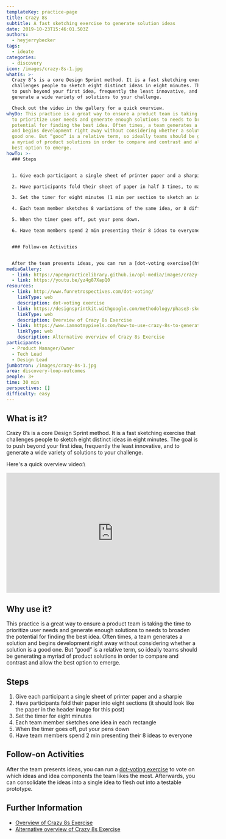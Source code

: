 ```yaml
---
templateKey: practice-page
title: Crazy 8s
subtitle: A fast sketching exercise to generate solution ideas
date: 2019-10-23T15:46:01.503Z
authors:
  - heyjerrybecker
tags:
  - ideate
categories: 
  - discovery
icon: /images/crazy-8s-1.jpg
whatIs: >-
  Crazy 8’s is a core Design Sprint method. It is a fast sketching exercise that
  challenges people to sketch eight distinct ideas in eight minutes. The goal is
  to push beyond your first idea, frequently the least innovative, and to
  generate a wide variety of solutions to your challenge.

  Check out the video in the gallery for a quick overview.
whyDo: This practice is a great way to ensure a product team is taking the time
  to prioritize user needs and generate enough solutions to needs to broaden the
  potential for finding the best idea. Often times, a team generates a solution
  and begins development right away without considering whether a solution is a
  good one. But “good” is a relative term, so ideally teams should be generating
  a myriad of product solutions in order to compare and contrast and allow the
  best option to emerge.
howTo: >-
  ### Steps


  1. Give each participant a single sheet of printer paper and a sharpie.

  2. Have participants fold their sheet of paper in half 3 times, to make eight sections. Look at the image to get an idea of how that works. 

  3. Set the timer for eight minutes (1 min per section to sketch an idea)

  4. Each team member sketches 8 variations of the same idea, or 8 different ideas into each section of the sheet of paper.

  5. When the timer goes off, put your pens down.

  6. Have team members spend 2 min presenting their 8 ideas to everyone.


  ### Follow-on Activities


  After the team presents ideas, you can run a [dot-voting exercise](http://www.funretrospectives.com/dot-voting/) to vote on which ideas and idea components the team likes the most. Afterwards, you can consolidate the ideas into a single idea to flesh out into a testable prototype.
mediaGallery:
  - link: https://openpracticelibrary.github.io/opl-media/images/crazy-8s-1.jpg
  - link: https://youtu.be/yz4g87XapQ0
resources:
  - link: http://www.funretrospectives.com/dot-voting/
    linkType: web
    description: dot-voting exercise
  - link: https://designsprintkit.withgoogle.com/methodology/phase3-sketch/crazy-eights
    linkType: web
    description: Overview of Crazy 8s Exercise
  - link: https://www.iamnotmypixels.com/how-to-use-crazy-8s-to-generate-design-ideas/
    linkType: web
    description: Alternative overview of Crazy 8s Exercise
participants:
  - Product Manager/Owner
  - Tech Lead
  - Design Lead
jumbotron: /images/crazy-8s-1.jpg
area: discovery-loop-outcomes
people: 3+
time: 30 min
perspectives: []
difficulty: easy
---
```

## What is it?

Crazy 8’s is a core Design Sprint method. It is a fast sketching exercise that challenges people to sketch eight distinct ideas in eight minutes. The goal is to push beyond your first idea, frequently the least innovative, and to generate a wide variety of solutions to your challenge.

Here's a quick overview video:\
<iframe width="560" height="315" src="https://www.youtube.com/embed/yz4g87XapQ0" frameborder="0" allow="accelerometer; autoplay; encrypted-media; gyroscope; picture-in-picture" allowfullscreen></iframe>

## Why use it?

This practice is a great way to ensure a product team is taking the time to prioritize user needs and generate enough solutions to needs to broaden the potential for finding the best idea. Often times, a team generates a solution and begins development right away without considering whether a solution is a good one. But “good” is a relative term, so ideally teams should be generating a myriad of product solutions in order to compare and contrast and allow the best option to emerge.

## Steps

1. Give each participant a single sheet of printer paper and a sharpie
2. Have participants fold their paper into eight sections (it should look like the paper in the header image for this post)
3. Set the timer for eight minutes
4. Each team member sketches one idea in each rectangle
5. When the timer goes off, put your pens down
6. Have team members spend 2 min presenting their 8 ideas to everyone

## Follow-on Activities

After the team presents ideas, you can run a [dot-voting exercise](http://www.funretrospectives.com/dot-voting/) to vote on which ideas and idea components the team likes the most. Afterwards, you can consolidate the ideas into a single idea to flesh out into a testable prototype.

## Further Information

* [Overview of Crazy 8s Exercise](https://designsprintkit.withgoogle.com/methodology/phase3-sketch/crazy-eights)
* [Alternative overview of Crazy 8s Exercise](https://www.iamnotmypixels.com/how-to-use-crazy-8s-to-generate-design-ideas/)
